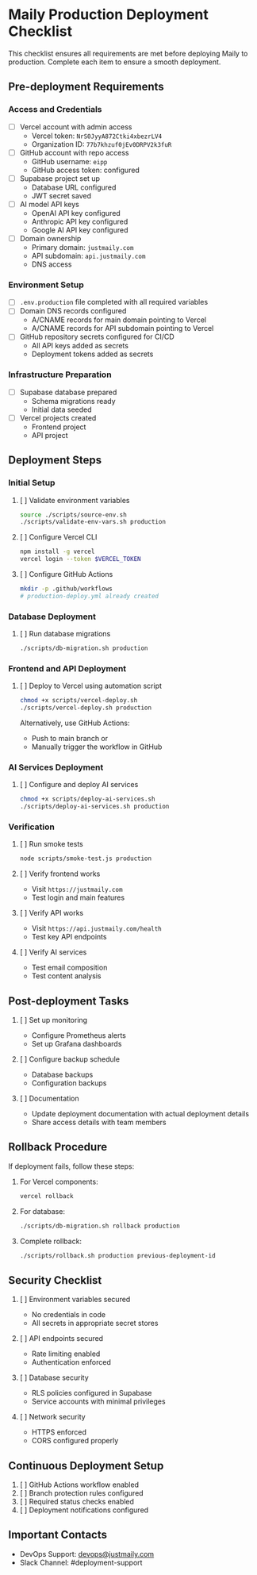# Maily Production Deployment Checklist

This checklist ensures all requirements are met before deploying Maily to production. Complete each item to ensure a smooth deployment.

## Pre-deployment Requirements

### Access and Credentials

- [ ] Vercel account with admin access
  - Vercel token: `NrS0JyyA872Ctki4xbezrLV4`
  - Organization ID: `77b7khzuf0jEv0DRPV2k3fuR`
- [ ] GitHub account with repo access
  - GitHub username: `eipp`
  - GitHub access token: configured
- [ ] Supabase project set up
  - Database URL configured
  - JWT secret saved
- [ ] AI model API keys
  - OpenAI API key configured
  - Anthropic API key configured
  - Google AI API key configured
- [ ] Domain ownership
  - Primary domain: `justmaily.com`
  - API subdomain: `api.justmaily.com`
  - DNS access

### Environment Setup

- [ ] `.env.production` file completed with all required variables
- [ ] Domain DNS records configured
  - A/CNAME records for main domain pointing to Vercel
  - A/CNAME records for API subdomain pointing to Vercel
- [ ] GitHub repository secrets configured for CI/CD
  - All API keys added as secrets
  - Deployment tokens added as secrets

### Infrastructure Preparation

- [ ] Supabase database prepared
  - Schema migrations ready
  - Initial data seeded
- [ ] Vercel projects created
  - Frontend project
  - API project

## Deployment Steps

### Initial Setup

1. [ ] Validate environment variables
   ```bash
   source ./scripts/source-env.sh
   ./scripts/validate-env-vars.sh production
   ```

2. [ ] Configure Vercel CLI
   ```bash
   npm install -g vercel
   vercel login --token $VERCEL_TOKEN
   ```

3. [ ] Configure GitHub Actions
   ```bash
   mkdir -p .github/workflows
   # production-deploy.yml already created
   ```

### Database Deployment

1. [ ] Run database migrations
   ```bash
   ./scripts/db-migration.sh production
   ```

### Frontend and API Deployment

1. [ ] Deploy to Vercel using automation script
   ```bash
   chmod +x scripts/vercel-deploy.sh
   ./scripts/vercel-deploy.sh production
   ```

   Alternatively, use GitHub Actions:
   - Push to main branch or
   - Manually trigger the workflow in GitHub

### AI Services Deployment

1. [ ] Configure and deploy AI services
   ```bash
   chmod +x scripts/deploy-ai-services.sh
   ./scripts/deploy-ai-services.sh production
   ```

### Verification

1. [ ] Run smoke tests
   ```bash
   node scripts/smoke-test.js production
   ```

2. [ ] Verify frontend works
   - Visit `https://justmaily.com`
   - Test login and main features

3. [ ] Verify API works
   - Visit `https://api.justmaily.com/health`
   - Test key API endpoints

4. [ ] Verify AI services
   - Test email composition
   - Test content analysis

## Post-deployment Tasks

1. [ ] Set up monitoring
   - Configure Prometheus alerts
   - Set up Grafana dashboards

2. [ ] Configure backup schedule
   - Database backups
   - Configuration backups

3. [ ] Documentation
   - Update deployment documentation with actual deployment details
   - Share access details with team members

## Rollback Procedure

If deployment fails, follow these steps:

1. For Vercel components:
   ```bash
   vercel rollback
   ```

2. For database:
   ```bash
   ./scripts/db-migration.sh rollback production
   ```

3. Complete rollback:
   ```bash
   ./scripts/rollback.sh production previous-deployment-id
   ```

## Security Checklist

1. [ ] Environment variables secured
   - No credentials in code
   - All secrets in appropriate secret stores

2. [ ] API endpoints secured
   - Rate limiting enabled
   - Authentication enforced

3. [ ] Database security
   - RLS policies configured in Supabase
   - Service accounts with minimal privileges

4. [ ] Network security
   - HTTPS enforced
   - CORS configured properly

## Continuous Deployment Setup

1. [ ] GitHub Actions workflow enabled
2. [ ] Branch protection rules configured
3. [ ] Required status checks enabled
4. [ ] Deployment notifications configured

## Important Contacts

- DevOps Support: devops@justmaily.com
- Slack Channel: #deployment-support
